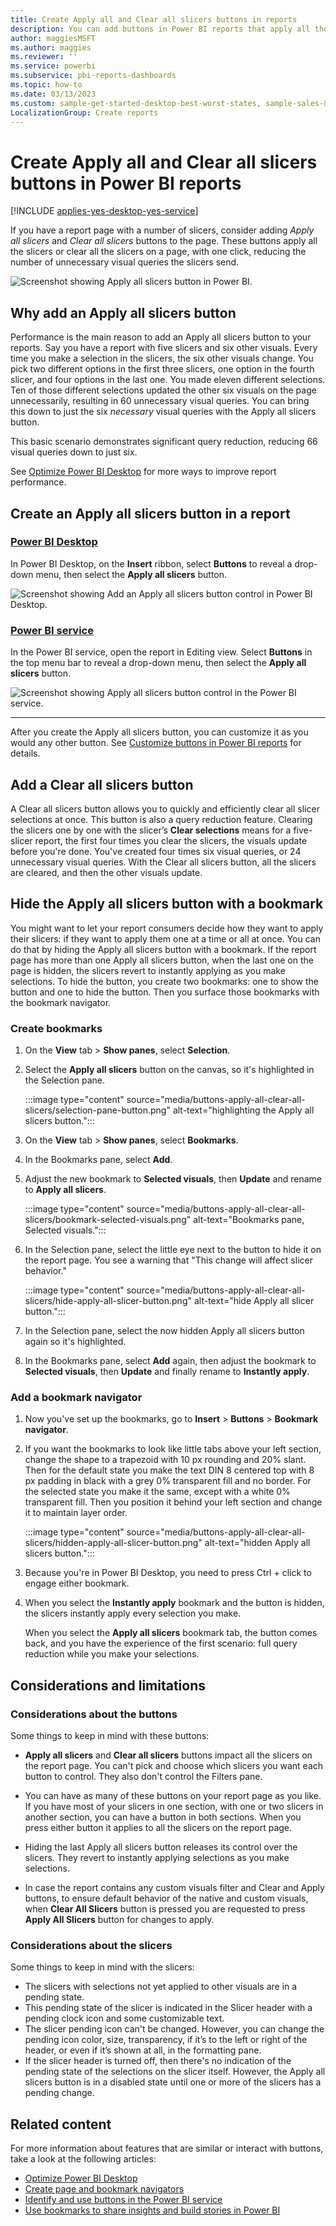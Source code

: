 ```yaml
---
title: Create Apply all and Clear all slicers buttons in reports 
description: You can add buttons in Power BI reports that apply all the slicers or clear all the slicers on the page.
author: maggiesMSFT
ms.author: maggies
ms.reviewer: ''
ms.service: powerbi
ms.subservice: pbi-reports-dashboards
ms.topic: how-to
ms.date: 03/13/2023
ms.custom: sample-get-started-desktop-best-worst-states, sample-sales-&-returns
LocalizationGroup: Create reports
---
```

# Create Apply all and Clear all slicers buttons in Power BI reports

[!INCLUDE [applies-yes-desktop-yes-service](../includes/applies-yes-desktop-yes-service.md)]

If you have a report page with a number of slicers, consider adding *Apply all slicers* and *Clear all slicers* buttons to the page. These buttons apply all the slicers or clear all the slicers on a page, with one click, reducing the number of unnecessary visual queries the slicers send.

![Screenshot showing Apply all slicers button in Power BI.](media/buttons-apply-all-clear-all-slicers/power-bi-apply-all-slicers-button.png)

## Why add an Apply all slicers button

Performance is the main reason to add an Apply all slicers button to your reports.  Say you have a report with five slicers and six other visuals. Every time you make a selection in the slicers, the six other visuals change. You pick two different options in the first three slicers, one option in the fourth slicer, and four options in the last one. You made eleven different selections. Ten of those different selections updated the other six visuals on the page unnecessarily, resulting in 60 unnecessary visual queries. You can bring this down to just the six *necessary* visual queries with the Apply all slicers button.

This basic scenario demonstrates significant query reduction, reducing 66 visual queries down to just six.

See [Optimize Power BI Desktop](desktop-optimize-ribbon.md) for more ways to improve report performance.

## Create an Apply all slicers button in a report

### [Power BI Desktop](#tab/powerbi-desktop)

In Power BI Desktop, on the **Insert** ribbon, select **Buttons** to reveal a drop-down menu, then select the **Apply all slicers** button.

![Screenshot showing Add an Apply all slicers button control in Power BI Desktop.](media/buttons-apply-all-clear-all-slicers/power-bi-apply-all-button-dropdown.png)

### [Power BI service](#tab/powerbi-service)

In the Power BI service, open the report in Editing view. Select **Buttons** in the top menu bar to reveal a drop-down menu, then select the **Apply all slicers** button.

![Screenshot showing Apply all slicers button control in the Power BI service.](media/buttons-apply-all-clear-all-slicers/power-bi-apply-all-button-dropdown-service.png)

---

After you create the Apply all slicers button, you can customize it as you would any other button. See [Customize buttons in Power BI reports](power-bi-customize-button.md) for details.

## Add a Clear all slicers button

A Clear all slicers button allows you to quickly and efficiently clear all slicer selections at once. This button is also a query reduction feature. Clearing the slicers one by one with the slicer’s **Clear selections** means for a five-slicer report, the first four times you clear the slicers, the visuals update before you're done.  You've created four times six visual queries, or 24 unnecessary visual queries. With the Clear all slicers button, all the slicers are cleared, and then the other visuals update.

## Hide the Apply all slicers button with a bookmark

You might want to let your report consumers decide how they want to apply their slicers: if they want to apply them one at a time or all at once. You can do that by hiding the Apply all slicers button with a bookmark. If the report page has more than one Apply all slicers button, when the last one on the page is hidden, the slicers revert to instantly applying as you make selections. To hide the button, you create two bookmarks: one to show the button and one to hide the button. Then you surface those bookmarks with the bookmark navigator.

### Create bookmarks

1. On the **View** tab > **Show panes**, select **Selection**.
1. Select the **Apply all slicers** button on the canvas, so it's highlighted in the Selection pane.

    :::image type="content" source="media/buttons-apply-all-clear-all-slicers/selection-pane-button.png" alt-text="highlighting the Apply all slicers button.":::

1. On the **View** tab > **Show panes**, select **Bookmarks**.
1. In the Bookmarks pane, select **Add**.
1. Adjust the new bookmark to **Selected visuals**, then **Update** and rename to **Apply all slicers**.

    :::image type="content" source="media/buttons-apply-all-clear-all-slicers/bookmark-selected-visuals.png" alt-text="Bookmarks pane, Selected visuals.":::

1. In the Selection pane, select the little eye next to the button to hide it on the report page. You see a warning that "This change will affect slicer behavior."

    :::image type="content" source="media/buttons-apply-all-clear-all-slicers/hide-apply-all-slicer-button.png" alt-text="hide Apply all slicer button.":::

1. In the Selection pane, select the now hidden Apply all slicers button again so it's highlighted.
1. In the Bookmarks pane, select **Add** again, then adjust the bookmark to **Selected visuals**, then **Update** and finally rename to **Instantly apply**.

### Add a bookmark navigator

1. Now you've set up the bookmarks, go to **Insert** > **Buttons** > **Bookmark navigator**.

1. If you want the bookmarks to look like little tabs above your left section, change the shape to a trapezoid with 10 px rounding and 20% slant. Then for the default state you make the text DIN 8 centered top with 8 px padding in black with a grey 0% transparent fill and no border. For the selected state you make it the same, except with a white 0% transparent fill. Then you position it behind your left section and change it to maintain layer order.
 
    :::image type="content" source="media/buttons-apply-all-clear-all-slicers/hidden-apply-all-slicer-button.png" alt-text="hidden Apply all slicers button.":::

1. Because you're in Power BI Desktop, you need to press Ctrl + click to engage either bookmark.

1. When you select the **Instantly apply** bookmark and the button is hidden, the slicers instantly apply every selection you make. 

    When you select the **Apply all slicers** bookmark tab, the button comes back, and you have the experience of the first scenario: full query reduction while you make your selections.

## Considerations and limitations

### Considerations about the buttons

Some things to keep in mind with these buttons:

- **Apply all slicers** and **Clear all slicers** buttons impact all the slicers on the report page. You can't pick and choose which slicers you want each button to control. They also don't control the Filters pane.

- You can have as many of these buttons on your report page as you like. If you have most of your slicers in one section, with one or two slicers in another section, you can have a button in both sections. When you press either button it applies to all the slicers on the report page.

- Hiding the last Apply all slicers button releases its control over the slicers. They revert to instantly applying selections as you make selections.

- In case the report contains any custom visuals filter and Clear and Apply buttons, to ensure default behavior of the native and custom visuals, when **Clear All Slicers** button is pressed you are requested to press **Apply All Slicers** button for changes to apply.

### Considerations about the slicers

Some things to keep in mind with the slicers:

- The slicers with selections not yet applied to other visuals are in a pending state.
- This pending state of the slicer is indicated in the Slicer header with a pending clock icon and some customizable text.
- The slicer pending icon can't be changed. However, you can change the pending icon color, size, transparency, if it’s to the left or right of the header, or even if it’s shown at all, in the formatting pane.
- If the slicer header is turned off, then there's no indication of the pending state of the selections on the slicer itself. However, the Apply all slicers button is in a disabled state until one or more of the slicers has a pending change.

## Related content

For more information about features that are similar or interact with buttons, take a look at the following articles:

- [Optimize Power BI Desktop](desktop-optimize-ribbon.md)
- [Create page and bookmark navigators](button-navigators.md)
- [Identify and use buttons in the Power BI service](../consumer/end-user-buttons.md)
- [Use bookmarks to share insights and build stories in Power BI](desktop-bookmarks.md)

